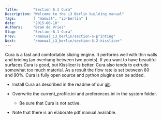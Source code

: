```yaml
---
Title:       "Section 6.1 Cura"
Description: "Welcome to the i3 Berlin building manual"
Tags:        [ "manual", "i3-berlin" ]
date:        "2015-06-18"
Authors:     "Bram de Vries"
Slug:        "Section-6.1-Cura"
Prev:        "/manual_i3_berlin/section-6-printing"
Next:        "/manual_i3_berlin/section-6.2-kisslicer"
---
```



Cura is a fast and comfortable slicing engine. It performs well with
thin walls and briding (an overhang between two points). If you want to
have beautiful surfaces Cura is good, but Kisslicer is better. Cura also
tends to extrude somewhat too much material. As a result the flow rate
is set between 80 and 90%. Cura is fully open source and python plugins
can be added.

-   Install Cura as described in the readme of our
    [git](https://github.com/open3dengineering/i3_Berlin/tree/master/Software/Cura).

-   Overwrite the current\_profile.ini and preferences.ini in the system
    folder.

    -   Be sure that Cura is not active.

-   Note that there is an elaborate pdf manual available.


